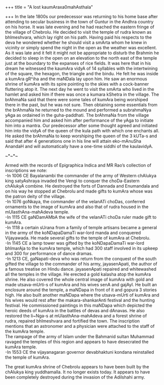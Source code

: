 +++
title = "A lost kaumAraxa0mahAsthala"

+++
In the late 1800s our predecessor was returning to his home base after
attending to secular business in the town of Guntur in the Andhra
country on his horse. It was late evening and he had reached the eastern
fringe of the village of Chebrolu. He decided to visit the temple of
rudra known as bhImeshvara, which lay right on his path. Having paid his
respects to the deva he wondered whether he should visit a smArta whom
he knew in vicinity or simply spend the night in the open as the weather
was excellent. As it was late and it felt it might not be appropriate to
disturb the Brahmin he decided to sleep in the open on an elevation to
the north east of the temple just at the boundary to the expanses of
rice fields. It was here that in his dream he witnessed the kaumAra
vidyA of 14 syllables with the intertwining of the square, the hexagon,
the triangle and the bindu. He felt he was inside a kumAra gR^iha and
the maNDala lay upon him. He saw an enormous shrine of kumAra with its
spire pointing to the skies with a cock-banner fluttering atop it. The
next day he went to visit the smArta who lived in the hamlet and asked
him if there was once a kumara kShetra in the village. The brAhmaNa said
that there were some tales of kumAra being worshiped there in the past,
but he was not sure. Then obtaining some essentials from the brAhmaNa he
returned to the mound and performed a subrahmaNya yAga as ordained in
the guha-paddhati. The brAhmaNa from the village accompanied him and
asked him after performance of the yAga to initiate him into a mantra.
Our predecessor after some thought agreed and initiated him into the
vidyA of the queen of the kula path with which one enchants all. He
asked the brAhmaNa to keep worshiping the queen of the 3 kUTa-s and said
that after 4 generations one in his line will attain eko-mAnuSha AnandaH
and will automatically have a one-time siddhi of the kaulavidyA.

\~\*\~\*\~

Armed with the records of Epigraphica Indica and MR Rao’s collection of
inscriptions we note:  
\-In 1006 CE Bayalanambi the commander of the army of Western chAlukya
king satyAshraya invaded the Vengi to conquer the choDa-Eastern chAlukyA
combine. He destroyed the forts of Dannada and Enumandala and on his way
he stopped at Chebrolu and made gifts to kumAra whose was the patron
deity of the village.  
\-In 1076 goNkaya, the commander of the velanATi choDas, conferred
ornaments to the image of kumAra and also that of rudra housed in the
mUlasthAna-mahAdeva temple.  
\-In 1115 CE gaNDamAMbA the wife of the velanATi choDa ruler made gift
to kumAra.  
\-In 1118 a certain sUrana from a family of temple artisans became a
general in the army of the koNDapaDamaTi war-lord manda and conquered
Vijayawada. He made several gifts to the temple of kumAra at Chebrolu.  
\-In 1145 CE a lamp tower was gifted by the koNDapaDamaTi war-lord
bhImarAja to the kumAra temple, which had 300 staff involved in its
upkeep and 300 for performance of dance dramas.  
\-In 1213 CE, gaNapati-deva who was return from the conquest of the
south gifted the village to the commander of his army, jayasenApati, the
author of a famous treatise on Hindu dance. jayasenApati repaired and
whitewashed all the temples in the village. He erected a gold kalasha
atop the kumAra shrine. He also covered the whole central image of
kumAra with gold and made utsava-mUrti-s of kumAra and his wives senA
and gajAyI. He built an enclosure around the temple, a maNDapa in front
of it and gopura 3 stories high. He also built another maNDapa where the
utsava-mUrti of kumAra and his wives would rest after the
makara-shankarAnti festival and the hunting festival. He commissioned
paintings in this maNDapa which depicted the heroic deeds of kumAra in
the battles of devas and dAnavas. He also restored the li\~Nga-s at
mUlasthAna-mahAdeva and a forest shrine of rudra, repaired bhImeshvara
and fortified the town. The inscription mentions that an astronomer and
a physician were attached to the staff of the kumAra temple.  
The rampage of the army of Islam under the Bahmanid sultan Muhammad
ravaged the temples of this region and appears to have desecrated the
kumAra temple.  
\-In 1553 CE the vijayanagaran governor devabhaktuni kondana reinstalled
the temple of kumAra.

The great kumAra shrine of Chebrolu appears to have been built by the
chAlukya king yuddhamalla. It no longer exists today. It appears to have
been completely destroyed during the invasion of the Adilshahi army.
